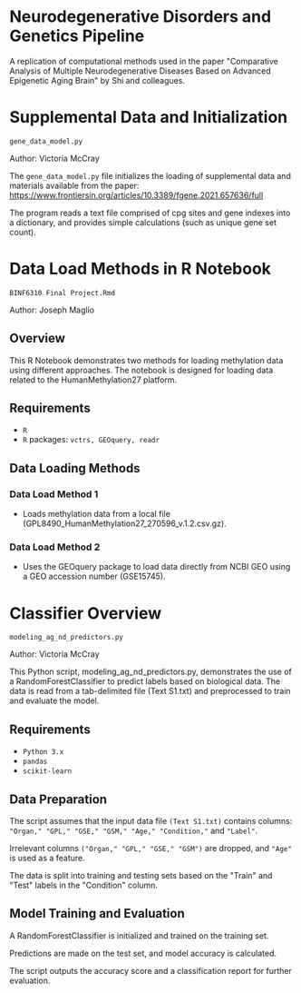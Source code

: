 # Neurodegenerative Disorders and Genetics Pipeline
A replication of computational methods used in the paper "Comparative Analysis of Multiple Neurodegenerative Diseases Based on Advanced Epigenetic Aging Brain" by Shi and colleagues.

# Supplemental Data and Initialization
`gene_data_model.py`

Author: Victoria McCray

The `gene_data_model.py` file initializes the loading of supplemental data and materials available from the paper: https://www.frontiersin.org/articles/10.3389/fgene.2021.657636/full

The program reads a text file comprised of cpg sites and gene indexes into a dictionary, and provides simple calculations (such as unique gene set count).


# Data Load Methods in R Notebook
`BINF6310 Final Project.Rmd`

Author: Joseph Maglio

## Overview
This R Notebook demonstrates two methods for loading methylation data using different approaches. The notebook is designed for loading data related to the HumanMethylation27 platform.

## Requirements
- `R`
- `R` packages: `vctrs, GEOquery, readr`

## Data Loading Methods
### Data Load Method 1
- Loads methylation data from a local file (GPL8490_HumanMethylation27_270596_v.1.2.csv.gz).

### Data Load Method 2
- Uses the GEOquery package to load data directly from NCBI GEO using a GEO accession number (GSE15745).


# Classifier Overview
`modeling_ag_nd_predictors.py`

Author: Victoria McCray

This Python script, modeling_ag_nd_predictors.py, demonstrates the use of a RandomForestClassifier to predict labels based on biological data. The data is read from a tab-delimited file (Text S1.txt) and preprocessed to train and evaluate the model.

## Requirements
- `Python 3.x`
- `pandas`
- `scikit-learn`

## Data Preparation
The script assumes that the input data file `(Text S1.txt)` contains columns: `"Organ," "GPL," "GSE," "GSM," "Age," "Condition,"` and `"Label"`.

Irrelevant columns `("Organ," "GPL," "GSE," "GSM")` are dropped, and `"Age"` is used as a feature.

The data is split into training and testing sets based on the "Train" and "Test" labels in the "Condition" column.

## Model Training and Evaluation
A RandomForestClassifier is initialized and trained on the training set.

Predictions are made on the test set, and model accuracy is calculated.

The script outputs the accuracy score and a classification report for further evaluation.
